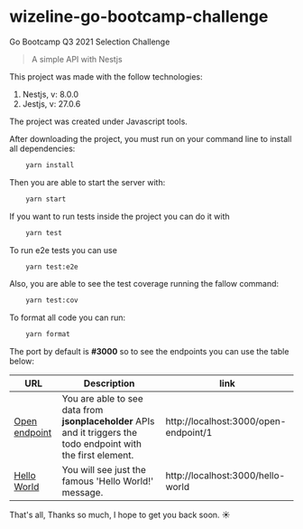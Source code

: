# wizeline-go-bootcamp-challenge
Go Bootcamp Q3 2021 Selection Challenge 
> A simple API with Nestjs

This project was made with the follow technologies:

1. Nestjs, v: 8.0.0
2. Jestjs, v: 27.0.6

The project was created under Javascript tools.

After downloading the project, you must run on your command line to install all dependencies:

```bash 
    yarn install
```

Then you are able to start the server with:
```bash 
    yarn start
```

If you want to run tests inside the project you can do it with 
```bash 
    yarn test
```

To run e2e tests you can use
```bash 
    yarn test:e2e
```

Also, you are able to see the test coverage running the fallow command:
```bash 
    yarn test:cov
```

To format all code you can run:
```bash 
    yarn format
```

The port by default is **#3000** so to see the endpoints you can use the table below:

| URL | Description | link |
| --------------- | --------------- | --------------- |
| [Open endpoint](http://localhost:3000/open-endpoint/1) | You are able to see data from **jsonplaceholder** APIs and it triggers the todo endpoint with the first element. | http://localhost:3000/open-endpoint/1|
| [Hello World](http://localhost:3000/hello-world) | You will see just the famous 'Hello World!' message. | http://localhost:3000/hello-world |

That's all, Thanks so much, I hope to get you back soon. ☀️
